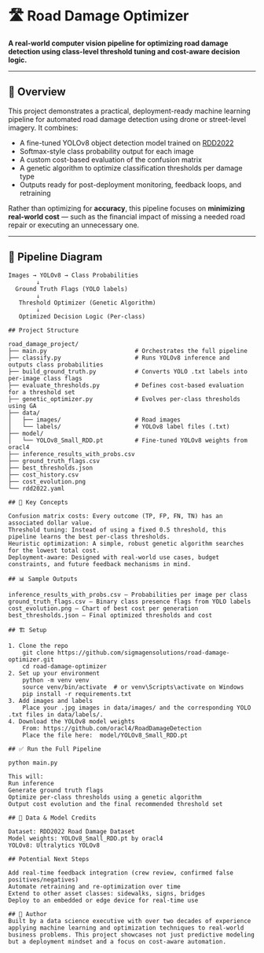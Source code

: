 # 🛣️ Road Damage Optimizer

**A real-world computer vision pipeline for optimizing road damage detection using class-level threshold tuning and cost-aware decision logic.**

---

## 🚀 Overview

This project demonstrates a practical, deployment-ready machine learning pipeline for automated road damage detection using drone or street-level imagery. It combines:

- A fine-tuned YOLOv8 object detection model trained on [RDD2022](https://www.kaggle.com/datasets/aliabdelmenam/rdd-2022?resource=download)
- Softmax-style class probability output for each image
- A custom cost-based evaluation of the confusion matrix
- A genetic algorithm to optimize classification thresholds per damage type
- Outputs ready for post-deployment monitoring, feedback loops, and retraining

Rather than optimizing for **accuracy**, this pipeline focuses on **minimizing real-world cost** — such as the financial impact of missing a needed road repair or executing an unnecessary one.

---

## 🔧 Pipeline Diagram

```text
Images → YOLOv8 → Class Probabilities
        ↓
  Ground Truth Flags (YOLO labels)
        ↓
   Threshold Optimizer (Genetic Algorithm)
        ↓
   Optimized Decision Logic (Per-class)

## Project Structure

road_damage_project/
├── main.py                         # Orchestrates the full pipeline
├── classify.py                     # Runs YOLOv8 inference and outputs class probabilities
├── build_ground_truth.py           # Converts YOLO .txt labels into per-image class flags
├── evaluate_thresholds.py          # Defines cost-based evaluation for a threshold set
├── genetic_optimizer.py            # Evolves per-class thresholds using GA
├── data/
│   ├── images/                     # Road images
│   └── labels/                     # YOLOv8 label files (.txt)
├── model/
│   └── YOLOv8_Small_RDD.pt         # Fine-tuned YOLOv8 weights from oracl4
├── inference_results_with_probs.csv
├── ground_truth_flags.csv
├── best_thresholds.json
├── cost_history.csv
├── cost_evolution.png
└── rdd2022.yaml

## 🧠 Key Concepts

Confusion matrix costs: Every outcome (TP, FP, FN, TN) has an associated dollar value.
Threshold tuning: Instead of using a fixed 0.5 threshold, this pipeline learns the best per-class thresholds.
Heuristic optimization: A simple, robust genetic algorithm searches for the lowest total cost.
Deployment-aware: Designed with real-world use cases, budget constraints, and future feedback mechanisms in mind.

## 📊 Sample Outputs

inference_results_with_probs.csv — Probabilities per image per class
ground_truth_flags.csv — Binary class presence flags from YOLO labels
cost_evolution.png — Chart of best cost per generation
best_thresholds.json — Final optimized thresholds and cost

## 🏗️ Setup

1. Clone the repo
    git clone https://github.com/sigmagensolutions/road-damage-optimizer.git
    cd road-damage-optimizer
2. Set up your environment
    python -m venv venv
    source venv/bin/activate  # or venv\Scripts\activate on Windows
    pip install -r requirements.txt
3. Add images and labels
    Place your .jpg images in data/images/ and the corresponding YOLO .txt files in data/labels/.
4. Download the YOLOv8 model weights
    From: https://github.com/oracl4/RoadDamageDetection
    Place the file here:  model/YOLOv8_Small_RDD.pt

## ✅ Run the Full Pipeline

python main.py

This will:
Run inference
Generate ground truth flags
Optimize per-class thresholds using a genetic algorithm
Output cost evolution and the final recommended threshold set

## 🔬 Data & Model Credits

Dataset: RDD2022 Road Damage Dataset
Model weights: YOLOv8_Small_RDD.pt by oracl4
YOLOv8: Ultralytics YOLOv8

## Potential Next Steps

Add real-time feedback integration (crew review, confirmed false positives/negatives)
Automate retraining and re-optimization over time
Extend to other asset classes: sidewalks, signs, bridges
Deploy to an embedded or edge device for real-time use

## 👋 Author
Built by a data science executive with over two decades of experience applying machine learning and optimization techniques to real-world business problems. This project showcases not just predictive modeling but a deployment mindset and a focus on cost-aware automation.